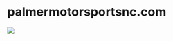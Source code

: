 # palmermotorsportsnc.com
<img src="http://palmermotorsportsnc.com/images/uploads/logo-images/palmer-motorsports-logo-top-nav.png">

